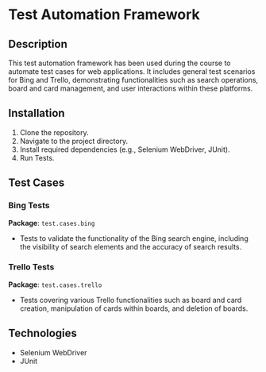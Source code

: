 Test Automation Framework
=========================

Description
-----------

This test automation framework has been used during the course to automate test cases for web applications. It includes general test scenarios for Bing and Trello, demonstrating functionalities such as search operations, board and card management, and user interactions within these platforms.

Installation
------------

1.  Clone the repository.
2.  Navigate to the project directory.
3.  Install required dependencies (e.g., Selenium WebDriver, JUnit).
4.  Run Tests.

Test Cases
----------

### Bing Tests

**Package**: `test.cases.bing`

-   Tests to validate the functionality of the Bing search engine, including the visibility of search elements and the accuracy of search results.

### Trello Tests

**Package**: `test.cases.trello`

-   Tests covering various Trello functionalities such as board and card creation, manipulation of cards within boards, and deletion of boards.

Technologies
------------

-   Selenium WebDriver
-   JUnit
